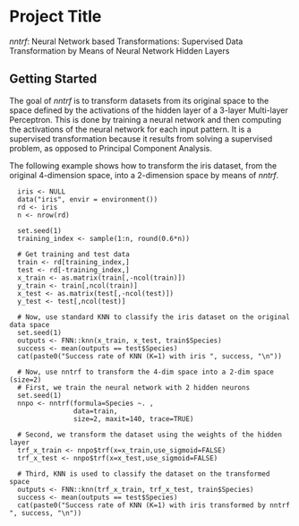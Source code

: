 # Project Title

*nntrf*: Neural Network based Transformations: Supervised Data Transformation by Means of Neural Network Hidden Layers

## Getting Started

The goal of *nntrf* is to transform datasets from its original space to the space defined by the activations of the hidden layer of a 3-layer Multi-layer Perceptron. This is done by training a neural network and then computing the activations of the neural network for each input pattern. It is a supervised transformation because it results from solving a supervised problem, as opposed to Principal Component Analysis.

The following example shows how to transform the iris dataset, from the original 4-dimension space, into a 2-dimension space by means of *nntrf*.

```
  iris <- NULL
  data("iris", envir = environment())
  rd <- iris
  n <- nrow(rd)
  
  set.seed(1)
  training_index <- sample(1:n, round(0.6*n))
  
  # Get training and test data
  train <- rd[training_index,]
  test <- rd[-training_index,]
  x_train <- as.matrix(train[,-ncol(train)])
  y_train <- train[,ncol(train)]
  x_test <- as.matrix(test[,-ncol(test)])
  y_test <- test[,ncol(test)] 
  
  # Now, use standard KNN to classify the iris dataset on the original data space
  set.seed(1)
  outputs <- FNN::knn(x_train, x_test, train$Species)
  success <- mean(outputs == test$Species)
  cat(paste0("Success rate of KNN (K=1) with iris ", success, "\n"))
  
  # Now, use nntrf to transform the 4-dim space into a 2-dim space (size=2)
  # First, we train the neural network with 2 hidden neurons
  set.seed(1)
  nnpo <- nntrf(formula=Species ~. ,
                data=train,
                size=2, maxit=140, trace=TRUE)
  
  # Second, we transform the dataset using the weights of the hidden layer
  trf_x_train <- nnpo$trf(x=x_train,use_sigmoid=FALSE)
  trf_x_test <- nnpo$trf(x=x_test,use_sigmoid=FALSE)
  
  # Third, KNN is used to classify the dataset on the transformed space
  outputs <- FNN::knn(trf_x_train, trf_x_test, train$Species)
  success <- mean(outputs == test$Species)
  cat(paste0("Success rate of KNN (K=1) with iris transformed by nntrf ", success, "\n"))
```



